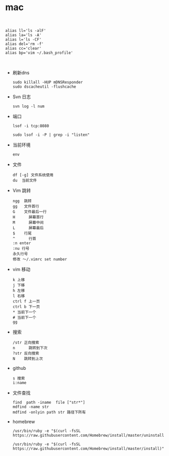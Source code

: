 # mac

​	

```
alias ll='ls -alF'
alias la='ls -A'
alias l='ls -CF'
alias del='rm -f'
alias cc='clear'
alias bp='vim ~/.bash_profile'
```

​	

- 刷新dns

  ```
  sudo killall -HUP mDNSResponder
  sudo dscacheutil -flushcache
  ```

- Svn 日志

  ```
  svn log -l num
  ```

- 端口

  ```
  lsof -i tcp:8080 
  ```

  ```
  sudo lsof -i -P | grep -i "listen"
  ```

- 当前环境

  ```
  env
  ```

- 文件

  ```
  df [-g] 文件系统使用
  du  当前文件
  ```

- Vim 跳转

  ```
  ngg  跳转
  gg   文件首行
  G    文件最后一行
  H 	 屏幕首行
  M 	 屏幕中间
  L		 屏幕最后
  $    行尾
  ^ 	 行首
  :n enter
  :nu 行号  
  永久行号
  修改 ～/.vimrc set number
  ```

- vim 移动

  ```
  k 上移
  j 下移
  h 左移
  l 右移
  ctrl f 上一页
  ctrl b 下一页
  * 当前下一个
  # 当前下一个
  gg 
  ```

- 搜索

  ```
  /str 正向搜索
  n 	 跳转到下次
  ?str 反向搜索
  N    跳转到上次
  ```

- github

  ```
  s 搜索
  i:name 
  
  ```

- 文件查找

  ```
  find  path -iname  file ["str*"]
  mdfind -name str
  mdfind -onlyin path str 路径下所有
  ```

- homebrew

  ```
  /usr/bin/ruby -e "$(curl -fsSL https://raw.githubusercontent.com/Homebrew/install/master/uninstall)"
  
  /usr/bin/ruby -e "$(curl -fsSL https://raw.githubusercontent.com/Homebrew/install/master/install)"
  ```

  